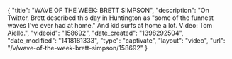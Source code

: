 {
    "title": "WAVE OF THE WEEK: BRETT SIMPSON",
    "description": "On Twitter, Brett described this day in Huntington as \"some of the funnest waves I've ever had at home.\" And kid surfs at home a lot. Video: Tom Aiello.",
    "videoid": "158692",
    "date_created": "1398292504",
    "date_modified": "1418181333",
    "type": "captivate",
    "layout": "video",
    "url": "\/v\/wave-of-the-week-brett-simpson\/158692"
}